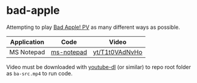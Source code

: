 # bad-apple

Attempting to play [Bad Apple! PV](https://www.youtube.com/watch?v=FtutLA63Cp8) as many different ways as possible.


| Application | Code | Video |
|-------------|------|-------|
| MS Notepad  | [ms-notepad](https://github.com/Boomaa23/open-ds/tree/master/ms-notepad) | [yt/T1t0VAdNvHo](https://youtu.be/T1t0VAdNvHo) |

Video must be downloaded with [youtube-dl](https://ytdl-org.github.io/youtube-dl/index.html) (or similar) to repo root folder as `ba-src.mp4` to run code.